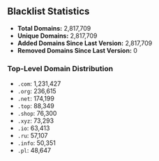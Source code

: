 ## Blacklist Statistics

- **Total Domains:** 2,817,709
- **Unique Domains:** 2,817,709
- **Added Domains Since Last Version:** 2,817,709
- **Removed Domains Since Last Version:** 0

### Top-Level Domain Distribution

-  `.com`: 1,231,427
-  `.org`: 236,615
-  `.net`: 174,199
-  `.top`: 88,349
-  `.shop`: 76,300
-  `.xyz`: 73,293
-  `.io`: 63,413
-  `.ru`: 57,107
-  `.info`: 50,351
-  `.pl`: 48,647
